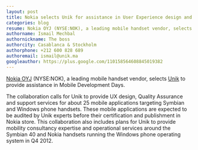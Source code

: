 ```yaml
---
layout: post
title: Nokia selects Unik for assistance in User Experience design and Quality Assurance
categories: blog
resume: Nokia OYJ (NYSE:NOK), a leading mobile handset vendor, selects Unik to provide assistance in Mobile Development Days.
authorname: Ismail Mechbal
authornickname: The boss
authorcity: Casablanca & Stockholm
authorphone: +212 600 828 689
authoremail: ismail@unik.ma
googleauthor: https://plus.google.com/110158564608845019382
---
```


[Nokia OYJ](http://nokia.com/ "Nokia OYJ") (NYSE:NOK), a leading mobile handset vendor, selects [Unik](http://unik.ma/ "Unik") to provide assistance in Mobile Development Days.

The collaboration calls for Unik to provide UX design, Quality Assurance and support services for about 25 mobile applications targeting Symbian and Windows phone handsets.
These mobile applications are expected to be audited by Unik experts before their certification and publishment in Nokia store.
This collaboration also includes plans for Unik to provide mobility consultancy expertise and operational services around the Symbian 40 and Nokia handsets running the Windows phone operating system in Q4 2012.
